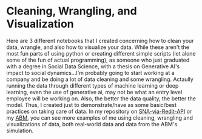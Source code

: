 # Cleaning, Wrangling, and Visualization
Here are 3 different notebooks that I created concerning how to clean your data, wrangle, and also how to visualize your data.
While these aren't the most fun parts of using python or creating different simple scripts (let alone some of the fun of actual programming),
as someone who just graduated with a degree in Social Data Science, with a thesis on Generative AI's impact to social dynamics...I'm probably going to 
start working at a company and be doing a lot of data cleaning and some wrangling. Actaully running the data through different types of machine learning or deep learning,
even the use of generative ai, may not be what an entry level employee will be working on. Also, the better the data quality, the better the model. 
Thus, I created just to demonstrate/have as some basic/best practices on taking care of data. In my repository on [SNA-via-Redit-API](https://github.com/zach-porter/SNA-via-Reddit-Api) or my [ABM](https://github.com/zach-porter/ABM-Networked-Weighted-Balance-Theory), 
you can see more examples of me using cleaning, wrangling and visualizations of data, both real-world data and data from the ABM's simulation. 
